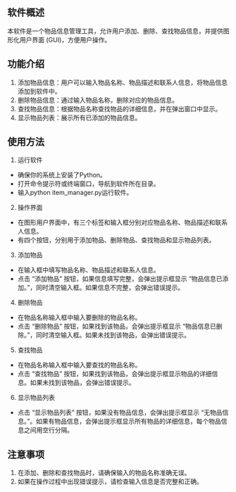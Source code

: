 ## 软件概述
本软件是一个物品信息管理工具，允许用户添加、删除、查找物品信息，并提供图形化用户界面 (GUI)，方便用户操作。

## 功能介绍
1. 添加物品信息：用户可以输入物品名称、物品描述和联系人信息，将物品信息添加到软件中。
2. 删除物品信息：通过输入物品名称，删除对应的物品信息。
3. 查找物品信息：根据物品名称查找物品的详细信息，并在弹出窗口中显示。
4. 显示物品列表：展示所有已添加的物品信息。

## 使用方法
1. 运行软件  
* 确保你的系统上安装了Python。  
* 打开命令提示符或终端窗口，导航到软件所在目录。  
* 输入python item_manager.py运行软件。

2. 操作界面
* 在图形用户界面中，有三个标签和输入框分别对应物品名称、物品描述和联系人信息。
* 有四个按钮，分别用于添加物品、删除物品、查找物品和显示物品列表。

3. 添加物品
* 在输入框中填写物品名称、物品描述和联系人信息。
* 点击 “添加物品” 按钮，如果信息填写完整，会弹出提示框显示 “物品信息已添加。”，同时清空输入框。如果信息不完整，会弹出错误提示。

4. 删除物品  
* 在物品名称输入框中输入要删除的物品名称。
* 点击 “删除物品” 按钮，如果找到该物品，会弹出提示框显示 “物品信息已删除。”，同时清空输入框。如果未找到该物品，会弹出错误提示。

5. 查找物品
* 在物品名称输入框中输入要查找的物品名称。
* 点击 “查找物品” 按钮，如果找到该物品，会弹出提示框显示物品的详细信息。如果未找到该物品，会弹出错误提示。

6. 显示物品列表
* 点击 “显示物品列表” 按钮，如果没有物品信息，会弹出提示框显示 “无物品信息。”。如果有物品信息，会弹出提示框显示所有物品的详细信息，每个物品信息之间用空行分隔。

## 注意事项
1. 在添加、删除和查找物品时，请确保输入的物品名称准确无误。
2. 如果在操作过程中出现错误提示，请检查输入信息是否完整和正确。


